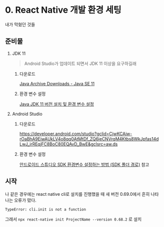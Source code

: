 # 0. React Native 개발 환경 세팅

내가 막혔던 것들


## 준비물

1. JDK 11 
   
   > Android Studio가 업데이트 되면서 JDK 11 이상을 요구하길래
   
   1. 다운로드
      
      [Java Archive Downloads - Java SE 11](https://www.oracle.com/java/technologies/javase/jdk11-archive-downloads.html)
   
   2. 환경 변수 설정
      
      [Java JDK 11 버전 설치 및 환경 변수 설정](https://mimah.tistory.com/m/entry/Java-JDK-11-%EB%B2%84%EC%A0%84-%EC%84%A4%EC%B9%98-%EB%B0%8F-%ED%99%98%EA%B2%BD-%EB%B3%80%EC%88%98-%EC%84%A4%EC%A0%95)
   
   

2. Android Studio
   
   1. 다운로드
      
      https://developer.android.com/studio?gclid=CjwKCAjw-rOaBhA9EiwAUkLV4o8qq0AtMtDf_ZQ6ieCNVrqM4Ktbs8WkJpfas14dLwJ_irREqjFC8BoC80EQAvD_BwE&gclsrc=aw.ds
   
   2. 환경 변수 설정
      
      [안드로이드 스튜디오 SDK 환경변수 설정하는 방법 (SDK 폴더 경로)](https://haruple.tistory.com/m/154) 참고



## 시작

나 같은 경우에는 react native cli로 설치를 진행했을 때 새 버전 0.69.0에서 흔히 나타나는 오류가 떴다.

```
TypeError: cli.init is not a function
```



그래서 `npx react-native init ProjectName --version 0.68.2` 로 설치
